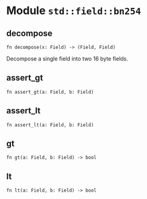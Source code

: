 # Module `std::field::bn254`

## decompose

```noir
fn decompose(x: Field) -> (Field, Field)
```

Decompose a single field into two 16 byte fields.

## assert_gt

```noir
fn assert_gt(a: Field, b: Field)
```

## assert_lt

```noir
fn assert_lt(a: Field, b: Field)
```

## gt

```noir
fn gt(a: Field, b: Field) -> bool
```

## lt

```noir
fn lt(a: Field, b: Field) -> bool
```

